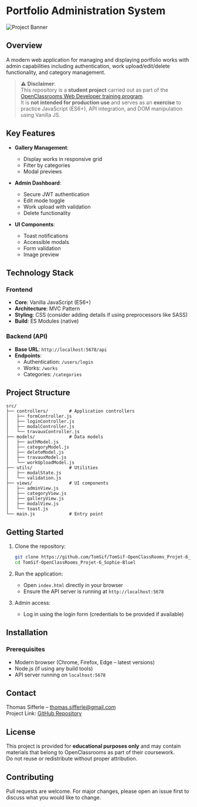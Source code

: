 # Portfolio Administration System

![Project Banner](https://example.com/path/to/banner.png) <!-- Replace with your actual image if available -->

## Overview

A modern web application for managing and displaying portfolio works with admin capabilities including authentication, work upload/edit/delete functionality, and category management.

> ⚠️ **Disclaimer**:  
> This repository is a **student project** carried out as part of the [OpenClassrooms Web Developer training program](https://openclassrooms.com/en/paths/717).  
> It is **not intended for production use** and serves as an **exercise** to practice JavaScript (ES6+), API integration, and DOM manipulation using Vanilla JS.

## Key Features

- **Gallery Management**:
  - Display works in responsive grid
  - Filter by categories
  - Modal previews

- **Admin Dashboard**:
  - Secure JWT authentication
  - Edit mode toggle
  - Work upload with validation
  - Delete functionality

- **UI Components**:
  - Toast notifications
  - Accessible modals
  - Form validation
  - Image preview

## Technology Stack

### Frontend
- **Core**: Vanilla JavaScript (ES6+)
- **Architecture**: MVC Pattern
- **Styling**: CSS (consider adding details if using preprocessors like SASS)
- **Build**: ES Modules (native)

### Backend (API)
- **Base URL**: `http://localhost:5678/api`
- **Endpoints**:
  - Authentication: `/users/login`
  - Works: `/works`
  - Categories: `/categories`

## Project Structure

```
src/
├── controllers/        # Application controllers
│   ├── formController.js
│   ├── loginController.js
│   ├── modalController.js
│   └── travauxController.js
├── models/             # Data models
│   ├── authModel.js
│   ├── categoryModel.js
│   ├── deleteModel.js
│   ├── travauxModel.js
│   └── workUploadModel.js
├── utils/              # Utilities
│   ├── modalState.js
│   └── validation.js
├── views/              # UI components
│   ├── adminView.js
│   ├── categoryView.js
│   ├── galleryView.js
│   ├── modalView.js
│   └── toast.js
└── main.js             # Entry point
```

## Getting Started

1. Clone the repository:
   ```bash
   git clone https://github.com/TomSif/TomSif-OpenClassRooms_Projet-6_Sophie-Bluel.git
   cd TomSif-OpenClassRooms_Projet-6_Sophie-Bluel
   ```

2. Run the application:
   - Open `index.html` directly in your browser
   - Ensure the API server is running at `http://localhost:5678`

3. Admin access:
   - Log in using the login form (credentials to be provided if available)

## Installation

### Prerequisites

- Modern browser (Chrome, Firefox, Edge – latest versions)
- Node.js (if using any build tools)
- API server running on `localhost:5678`

## Contact

Thomas Sifferle – [thomas.sifferle@gmail.com](mailto:thomas.sifferle@gmail.com)  
Project Link: [GitHub Repository](https://github.com/TomSif/TomSif-OpenClassRooms_Projet-6_Sophie-Bluel/tree/main)

## License

This project is provided for **educational purposes only** and may contain materials that belong to OpenClassrooms as part of their coursework.  
Do not reuse or redistribute without proper attribution.

## Contributing

Pull requests are welcome. For major changes, please open an issue first to discuss what you would like to change.

<!-- Optional: Add screenshots or a banner below -->
<!-- ![App Screenshot](./assets/screenshot.png) -->
